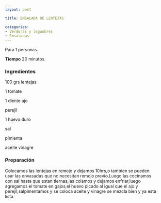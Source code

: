 ```yaml
---
layout: post

title: ENSALADA DE LENTEJAS

categories:
- Verduras y legumbres
- Ensaladas
---
```

Para 1 personas.

<b>Tiempo</b> 20 minutos.

<h3>Ingredientes</h3>

100 grs lentejas

1 tomate

1 diente ajo

perejil

1 huevo duro

sal

pimienta

aceite vinagre

<h3>Preparación</h3>

Colocamos las lentejas en remojo y dejamos 10hrs,o tambien se pueden usar las envasadas que no necesitan remojo previo.Luego las cocinamos con sal hasta que estan tiernas,las colamos y dejamos enfriar,luego agregamos el tomate en gajos,el huevo picado al igual que el ajo y perejil,salpimentamos y se coloca aceite y vinagre se mezcla bien y ya esta lista.

